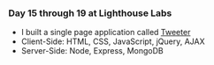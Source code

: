 ### Day 15 through 19 at Lighthouse Labs

* I built a single page application called [Tweeter](https://github.com/JaredFlomen/tweeter)
* Client-Side: HTML, CSS, JavaScript, jQuery, AJAX
* Server-Side: Node, Express, MongoDB